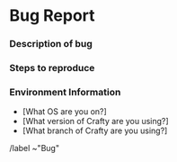 # Bug Report

<!-- You can leave anything between these brackets in your request, they won't show up when you post it! -->
<!-- If your bug report doesn't really match with one of the questions below, just delete the entire section.-->



### Description of bug

<!-- What's the haps? Describe the issue you are encountering here. ```Code blocks``` are your friend. -->

### Steps to reproduce

<!-- Oh no! They're reproducing! Describe the steps to take to make the bug happen. 
If you aren't sure, you may want to join the Discord for support first: https://discordapp.com/invite/S8Q3AKb -->

### Environment Information

*  [What OS are you on?]
*  [What version of Crafty are you using?]
*  [What branch of Crafty are you using?]


/label ~"Bug"
